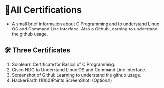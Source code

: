 # 📃All Certifications

- A small brief information about C Programming and to understand Linux OS and Command Line Interface.
Also a Github Learning to understand the github usage.



## 🛠 Three Certificates
1. Sololearn Certificate for Basics of C Programming.
2. Cisco NDG to Understand Linux OS and Command Line Interface.
3. Screenshot of Github Learning to understand the github usage.
4. HackerEarth (1000)Points ScreenShot. (Optional)

 

